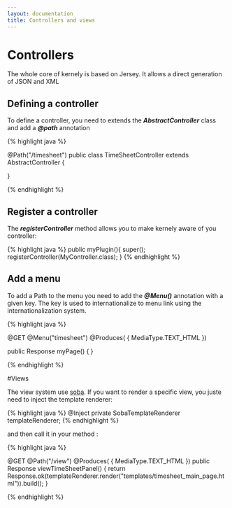 ```yaml
---
layout: documentation
title: Controllers and views
---
```



# Controllers

The whole core of kernely is based on Jersey. It allows a direct generation of JSON and XML

## Defining a controller

To define a controller, you need to extends the ___AbstractController___ class and add a ___@path___ annotation

{% highlight java %}

@Path("/timesheet")
public class TimeSheetController extends AbstractController {

}

{% endhighlight %}

## Register a controller

The ___registerController___ method allows you to make kernely aware of you controller:

{% highlight java %}
public myPlugin(){
  super();
  registerController(MyController.class);
}
{% endhighlight %}


## Add a menu

To add a Path to the menu you need to add the ___@Menu()___ annotation with a given key. The key is used to internationalize to menu link using the internationalization system.

{% highlight java %}

@GET
@Menu("timesheet")
@Produces( { MediaType.TEXT_HTML })

public Response myPage() {
}

{% endhighlight %}


#Views

The view system use [soba](https://github.com/octalmind/soba). If you want to render a specific view, you juste need to inject the template renderer:

{% highlight java %}
@Inject
private SobaTemplateRenderer templateRenderer;
{% endhighlight %}

and then call it in your method :

{% highlight java %}

@GET
@Path("/view")
@Produces( { MediaType.TEXT_HTML })
public Response viewTimeSheetPanel() {
  return Response.ok(templateRenderer.render("templates/timesheet_main_page.html")).build();
}

{% endhighlight %}